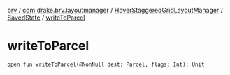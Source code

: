 [brv](../../../index.md) / [com.drake.brv.layoutmanager](../../index.md) / [HoverStaggeredGridLayoutManager](../index.md) / [SavedState](index.md) / [writeToParcel](./write-to-parcel.md)

# writeToParcel

`open fun writeToParcel(@NonNull dest: `[`Parcel`](https://developer.android.com/reference/android/os/Parcel.html)`, flags: `[`Int`](https://kotlinlang.org/api/latest/jvm/stdlib/kotlin/-int/index.html)`): `[`Unit`](https://kotlinlang.org/api/latest/jvm/stdlib/kotlin/-unit/index.html)